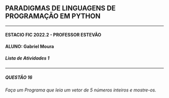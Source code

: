 ## PARADIGMAS DE LINGUAGENS DE PROGRAMAÇÃO EM PYTHON
---
#### ESTACIO FIC 2022.2 - PROFESSOR ESTEVÃO 
#### ALUNO: Gabriel Moura   
##### Lista de Atividades 1
---
##### QUESTÃO 16
###### Faça um Programa que leia um vetor de 5 números inteiros e mostre-os.


